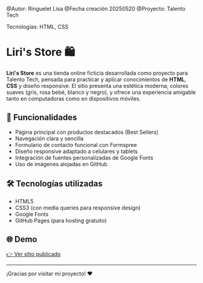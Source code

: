 @Autor: Ringuelet Lisa
@Fecha creación 20250520
@Proyecto: Talento Tech

Tecnologías: HTML, CSS

# Liri's Store 🛍️

**Liri's Store** es una tienda online ficticia desarrollada como proyecto para Talento Tech, pensada para practicar y aplicar conocimientos de **HTML**, **CSS** y diseño responsive. El sitio presenta una estética moderna, colores suaves (gris, rosa bebé, blanco y negro), y ofrece una experiencia amigable tanto en computadoras como en dispositivos móviles.

## 🚀 Funcionalidades

- Página principal con productos destacados (Best Sellers)
- Navegación clara y sencilla
- Formulario de contacto funcional con Formspree
- Diseño responsive adaptado a celulares y tablets
- Integración de fuentes personalizadas de Google Fonts
- Uso de imágenes alojadas en GitHub

## 🛠️ Tecnologías utilizadas

- HTML5
- CSS3 (con media queries para responsive design)
- Google Fonts
- GitHub Pages (para hosting gratuito)

## 🌐 Demo

[👉 Ver sitio publicado](https://liringuelet.github.io/Proyecto-2025/)

---

¡Gracias por visitar mi proyecto! ❤️
